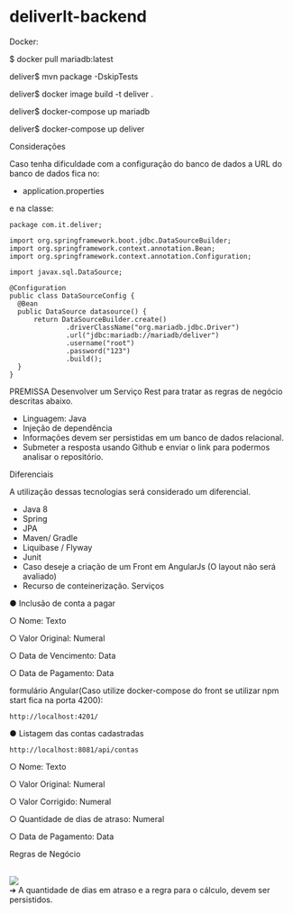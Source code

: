 # deliverIt-backend
Docker:

$ docker pull mariadb:latest

deliver$ mvn package -DskipTests

deliver$ docker image build -t deliver .

deliver$ docker-compose up mariadb

deliver$ docker-compose up deliver

Considerações 

Caso tenha dificuldade com a configuração do banco de dados a URL do banco de dados fica no:

- application.properties

e na classe:
  ```
package com.it.deliver;

import org.springframework.boot.jdbc.DataSourceBuilder;
import org.springframework.context.annotation.Bean;
import org.springframework.context.annotation.Configuration;

import javax.sql.DataSource;

@Configuration
public class DataSourceConfig {
    @Bean
    public DataSource datasource() {
        return DataSourceBuilder.create()
                .driverClassName("org.mariadb.jdbc.Driver")
                .url("jdbc:mariadb://mariadb/deliver")
                .username("root")
                .password("123")
                .build();
    }
}
  ```



PREMISSA
Desenvolver um Serviço Rest para tratar as regras de negócio descritas abaixo.
- Linguagem: Java
- Injeção de dependência
- Informações devem ser persistidas em um banco de dados relacional.
- Submeter a resposta usando Github e enviar o link para podermos analisar o repositório.

Diferenciais

A utilização dessas tecnologias será considerado um diferencial.
- Java 8
- Spring
- JPA
- Maven/ Gradle
- Liquibase / Flyway
- Junit
- Caso deseje a criação de um Front em AngularJs (O layout não será avaliado)
- Recurso de conteinerização.
Serviços

● Inclusão de conta a pagar
<p>○ Nome: Texto</p>
<p>○ Valor Original: Numeral</p>
<p>○ Data de Vencimento: Data</p>
<p>○ Data de Pagamento: Data</p>

formulário Angular(Caso utilize docker-compose do front se utilizar npm start fica na porta 4200):
```
http://localhost:4201/
```

● Listagem das contas cadastradas
  
```
http://localhost:8081/api/contas
```

<p>○ Nome: Texto</p>
<p>○ Valor Original: Numeral</p>
<p>○ Valor Corrigido: Numeral</p>
<p>○ Quantidade de dias de atraso: Numeral</p>
<p>○ Data de Pagamento: Data</p>

Regras de Negócio

<br>
<img src='https://1.bp.blogspot.com/-KH6xjgpOgvU/Xxu2iQ1QQjI/AAAAAAAAJKw/ZNACuRQVqEAaOnAF-d5WBAdV1BElv-uGQCLcBGAsYHQ/s1600/Screen%2BShot%2B2020-07-25%2Bat%2B01.34.38.png'/>
</br>
➔ A quantidade de dias em atraso e a regra para o cálculo, devem ser persistidos. 
